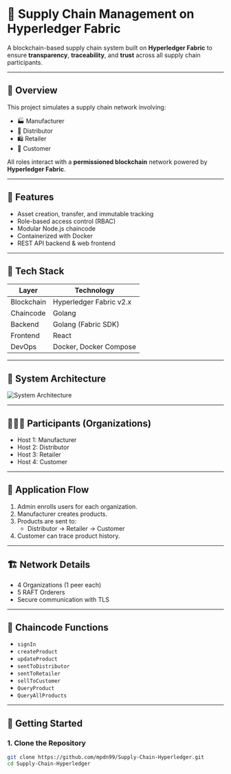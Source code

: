 # 🚚 Supply Chain Management on Hyperledger Fabric

A blockchain-based supply chain system built on **Hyperledger Fabric** to ensure **transparency**, **traceability**, and **trust** across all supply chain participants.

---

## 🌟 Overview

This project simulates a supply chain network involving:

- 🏭 Manufacturer  
- 🏢 Distributor  
- 🛍️ Retailer  
- 👤 Customer  

All roles interact with a **permissioned blockchain** network powered by **Hyperledger Fabric**.

---

## 🔧 Features

- Asset creation, transfer, and immutable tracking
- Role-based access control (RBAC)
- Modular Node.js chaincode
- Containerized with Docker
- REST API backend & web frontend

---

## 🧱 Tech Stack

| Layer       | Technology                |
|-------------|---------------------------|
| Blockchain  | Hyperledger Fabric v2.x   |
| Chaincode   | Golang                    |
| Backend     | Golang (Fabric SDK)       |
| Frontend    | React                     |
| DevOps      | Docker, Docker Compose    |

---

## 🧭 System Architecture

![System Architecture](https://github.com/mpdn99/Supply-Chain-Hyperledger/assets/17932234/f4187a5d-0d07-45f2-a819-3e5731656c62)

---

## 🧑‍🤝‍🧑 Participants (Organizations)

- Host 1: Manufacturer
- Host 2: Distributor
- Host 3: Retailer
- Host 4: Customer

---

## 🔁 Application Flow

1. Admin enrolls users for each organization.
2. Manufacturer creates products.
3. Products are sent to:
   - Distributor → Retailer → Customer
4. Customer can trace product history.

---

## 🏗️ Network Details

- 4 Organizations (1 peer each)
- 5 RAFT Orderers
- Secure communication with TLS

---

## 🔗 Chaincode Functions

- `signIn`
- `createProduct`
- `updateProduct`
- `sentToDistributor`
- `sentToRetailer`
- `sellToCustomer`
- `QueryProduct`
- `QueryAllProducts`

---

## 🚀 Getting Started

### 1. Clone the Repository

```bash
git clone https://github.com/mpdn99/Supply-Chain-Hyperledger.git
cd Supply-Chain-Hyperledger
